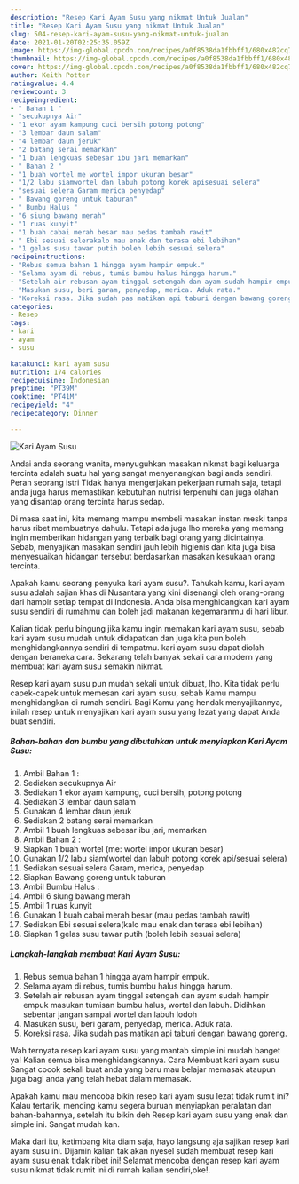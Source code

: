 ```yaml
---
description: "Resep Kari Ayam Susu yang nikmat Untuk Jualan"
title: "Resep Kari Ayam Susu yang nikmat Untuk Jualan"
slug: 504-resep-kari-ayam-susu-yang-nikmat-untuk-jualan
date: 2021-01-20T02:25:35.059Z
image: https://img-global.cpcdn.com/recipes/a0f8538da1fbbff1/680x482cq70/kari-ayam-susu-foto-resep-utama.jpg
thumbnail: https://img-global.cpcdn.com/recipes/a0f8538da1fbbff1/680x482cq70/kari-ayam-susu-foto-resep-utama.jpg
cover: https://img-global.cpcdn.com/recipes/a0f8538da1fbbff1/680x482cq70/kari-ayam-susu-foto-resep-utama.jpg
author: Keith Potter
ratingvalue: 4.4
reviewcount: 3
recipeingredient:
- " Bahan 1 "
- "secukupnya Air"
- "1 ekor ayam kampung cuci bersih potong potong"
- "3 lembar daun salam"
- "4 lembar daun jeruk"
- "2 batang serai memarkan"
- "1 buah lengkuas sebesar ibu jari memarkan"
- " Bahan 2 "
- "1 buah wortel me wortel impor ukuran besar"
- "1/2 labu siamwortel dan labuh potong korek apisesuai selera"
- "sesuai selera Garam merica penyedap"
- " Bawang goreng untuk taburan"
- " Bumbu Halus "
- "6 siung bawang merah"
- "1 ruas kunyit"
- "1 buah cabai merah besar mau pedas tambah rawit"
- " Ebi sesuai selerakalo mau enak dan terasa ebi lebihan"
- "1 gelas susu tawar putih boleh lebih sesuai selera"
recipeinstructions:
- "Rebus semua bahan 1 hingga ayam hampir empuk."
- "Selama ayam di rebus, tumis bumbu halus hingga harum."
- "Setelah air rebusan ayam tinggal setengah dan ayam sudah hampir empuk masukan tumisan bumbu halus, wortel dan labuh. Didihkan sebentar jangan sampai wortel dan labuh lodoh"
- "Masukan susu, beri garam, penyedap, merica. Aduk rata."
- "Koreksi rasa. Jika sudah pas matikan api taburi dengan bawang goreng."
categories:
- Resep
tags:
- kari
- ayam
- susu

katakunci: kari ayam susu 
nutrition: 174 calories
recipecuisine: Indonesian
preptime: "PT39M"
cooktime: "PT41M"
recipeyield: "4"
recipecategory: Dinner

---
```



![Kari Ayam Susu](https://img-global.cpcdn.com/recipes/a0f8538da1fbbff1/680x482cq70/kari-ayam-susu-foto-resep-utama.jpg)

Andai anda seorang wanita, menyuguhkan masakan nikmat bagi keluarga tercinta adalah suatu hal yang sangat menyenangkan bagi anda sendiri. Peran seorang istri Tidak hanya mengerjakan pekerjaan rumah saja, tetapi anda juga harus memastikan kebutuhan nutrisi terpenuhi dan juga olahan yang disantap orang tercinta harus sedap.

Di masa  saat ini, kita memang mampu membeli masakan instan meski tanpa harus ribet membuatnya dahulu. Tetapi ada juga lho mereka yang memang ingin memberikan hidangan yang terbaik bagi orang yang dicintainya. Sebab, menyajikan masakan sendiri jauh lebih higienis dan kita juga bisa menyesuaikan hidangan tersebut berdasarkan masakan kesukaan orang tercinta. 



Apakah kamu seorang penyuka kari ayam susu?. Tahukah kamu, kari ayam susu adalah sajian khas di Nusantara yang kini disenangi oleh orang-orang dari hampir setiap tempat di Indonesia. Anda bisa menghidangkan kari ayam susu sendiri di rumahmu dan boleh jadi makanan kegemaranmu di hari libur.

Kalian tidak perlu bingung jika kamu ingin memakan kari ayam susu, sebab kari ayam susu mudah untuk didapatkan dan juga kita pun boleh menghidangkannya sendiri di tempatmu. kari ayam susu dapat diolah dengan beraneka cara. Sekarang telah banyak sekali cara modern yang membuat kari ayam susu semakin nikmat.

Resep kari ayam susu pun mudah sekali untuk dibuat, lho. Kita tidak perlu capek-capek untuk memesan kari ayam susu, sebab Kamu mampu menghidangkan di rumah sendiri. Bagi Kamu yang hendak menyajikannya, inilah resep untuk menyajikan kari ayam susu yang lezat yang dapat Anda buat sendiri.

<!--inarticleads1-->

##### Bahan-bahan dan bumbu yang dibutuhkan untuk menyiapkan Kari Ayam Susu:

1. Ambil  Bahan 1 :
1. Sediakan secukupnya Air
1. Sediakan 1 ekor ayam kampung, cuci bersih, potong potong
1. Sediakan 3 lembar daun salam
1. Gunakan 4 lembar daun jeruk
1. Sediakan 2 batang serai memarkan
1. Ambil 1 buah lengkuas sebesar ibu jari, memarkan
1. Ambil  Bahan 2 :
1. Siapkan 1 buah wortel (me: wortel impor ukuran besar)
1. Gunakan 1/2 labu siam(wortel dan labuh potong korek api/sesuai selera)
1. Sediakan sesuai selera Garam, merica, penyedap
1. Siapkan  Bawang goreng untuk taburan
1. Ambil  Bumbu Halus :
1. Ambil 6 siung bawang merah
1. Ambil 1 ruas kunyit
1. Gunakan 1 buah cabai merah besar (mau pedas tambah rawit)
1. Sediakan  Ebi sesuai selera(kalo mau enak dan terasa ebi lebihan)
1. Siapkan 1 gelas susu tawar putih (boleh lebih sesuai selera)




<!--inarticleads2-->

##### Langkah-langkah membuat Kari Ayam Susu:

1. Rebus semua bahan 1 hingga ayam hampir empuk.
1. Selama ayam di rebus, tumis bumbu halus hingga harum.
1. Setelah air rebusan ayam tinggal setengah dan ayam sudah hampir empuk masukan tumisan bumbu halus, wortel dan labuh. Didihkan sebentar jangan sampai wortel dan labuh lodoh
1. Masukan susu, beri garam, penyedap, merica. Aduk rata.
1. Koreksi rasa. Jika sudah pas matikan api taburi dengan bawang goreng.




Wah ternyata resep kari ayam susu yang mantab simple ini mudah banget ya! Kalian semua bisa menghidangkannya. Cara Membuat kari ayam susu Sangat cocok sekali buat anda yang baru mau belajar memasak ataupun juga bagi anda yang telah hebat dalam memasak.

Apakah kamu mau mencoba bikin resep kari ayam susu lezat tidak rumit ini? Kalau tertarik, mending kamu segera buruan menyiapkan peralatan dan bahan-bahannya, setelah itu bikin deh Resep kari ayam susu yang enak dan simple ini. Sangat mudah kan. 

Maka dari itu, ketimbang kita diam saja, hayo langsung aja sajikan resep kari ayam susu ini. Dijamin kalian tak akan nyesel sudah membuat resep kari ayam susu enak tidak ribet ini! Selamat mencoba dengan resep kari ayam susu nikmat tidak rumit ini di rumah kalian sendiri,oke!.

